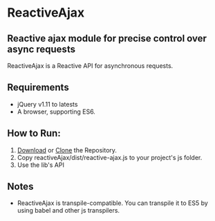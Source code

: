 # ReactiveAjax
## Reactive ajax module for precise control over async requests

ReactiveAjax is a Reactive API for asynchronous requests.

## Requirements
* jQuery v1.11 to latests
* A browser, supporting ES6.

## How to Run:

1. [Download](https://github.com/nevendyulgerov/reactiveAjax/archive/master.zip) or [Clone](https://github.com/nevendyulgerov/ammo.git) the Repository.
2. Copy reactiveAjax/dist/reactive-ajax.js to your project's js folder.
3. Use the lib's API

## Notes
* ReactiveAjax is transpile-compatible. You can transpile it to ES5 by using babel and other js transpilers.
